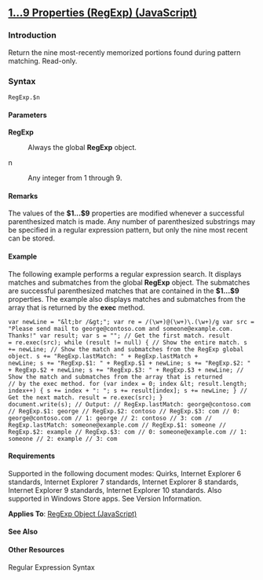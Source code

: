 ## [$1...$9 Properties (RegExp) (JavaScript)](1_9-Properties__RegExp.html)

### Introduction 

 Return the nine most-recently memorized portions found during pattern matching. Read-only.

### Syntax 

```
RegExp.$n
```

#### Parameters 

<div id="sectionSection0" class="section" name="collapseableSection" style="" expanded="true">
  <dl class="authored">
    <dt>
      <b xmlns:util="util">RegExp</b>
    </dt>
    <dd>
      <p xmlns:util="util">
        Always the global <b>RegExp</b> object.
      </p>
    </dd>
    <dt>
      <span class="parameter" sdata="paramReference" xmlns:util="util">n</span>
    </dt>
    <dd>
      <p xmlns:util="util">
        Any integer from 1 through 9.
      </p>
    </dd>
  </dl>
</div>

#### Remarks 

<div id="languageReferenceRemarksSection" class="section" name="collapseableSection" style="">
  <p xmlns:util="util">
    The values of the <b>$1...$9</b> properties are modified whenever a successful parenthesized match is made. Any number of parenthesized substrings may be specified in a regular expression
    pattern, but only the nine most recent can be stored.
  </p>
</div>

#### Example 

<p xmlns:util="util">
  The following example performs a regular expression search. It displays matches and submatches from the global <b>RegExp</b> object. The submatches are successful parenthesized matches that are
  contained in the <b>$1&hellip;$9</b> properties. The example also displays matches and submatches from the array that is returned by the <b>exec</b> method.
</p>

```
var newLine = "&lt;br /&gt;"; var re = /(\w+)@(\w+)\.(\w+)/g var src = "Please send mail to george@contoso.com and someone@example.com. Thanks!" var result; var s = ""; // Get the first match. result
= re.exec(src); while (result != null) { // Show the entire match. s += newLine; // Show the match and submatches from the RegExp global object. s += "RegExp.lastMatch: " + RegExp.lastMatch +
newLine; s += "RegExp.$1: " + RegExp.$1 + newLine; s += "RegExp.$2: " + RegExp.$2 + newLine; s += "RegExp.$3: " + RegExp.$3 + newLine; // Show the match and submatches from the array that is returned
// by the exec method. for (var index = 0; index &lt; result.length; index++) { s += index + ": "; s += result[index]; s += newLine; } // Get the next match. result = re.exec(src); }
document.write(s); // Output: // RegExp.lastMatch: george@contoso.com // RegExp.$1: george // RegExp.$2: contoso // RegExp.$3: com // 0: george@contoso.com // 1: george // 2: contoso // 3: com //
RegExp.lastMatch: someone@example.com // RegExp.$1: someone // RegExp.$2: example // RegExp.$3: com // 0: someone@example.com // 1: someone // 2: example // 3: com
```

#### Requirements 

<div id="requirementsTitleSection" class="section" name="collapseableSection" style="">
  <p xmlns:util="util"></p>
  <p>
    Supported in the following document modes: Quirks, Internet Explorer 6 standards, Internet Explorer 7 standards, Internet Explorer 8 standards, Internet Explorer 9 standards, Internet Explorer 10
    standards. Also supported in Windows Store apps. See Version Information.
  </p>
  <p xmlns:util="util">
    <b>Applies To</b>: <span sdata="link"><a href="7f6b1073-8cbb-49ed-94b6-56833ba663c5.htm">RegExp Object (JavaScript)</a></span>
  </p>
</div>

#### See Also 

<div id="seeAlsoSection" class="section" name="collapseableSection" style="">
  <h4 class="subHeading">
    Other Resources
  </h4>
  <div class="seeAlsoStyle">
    <span sdata="link" xmlns:util="util">Regular Expression Syntax</span>
  </div>
</div>


